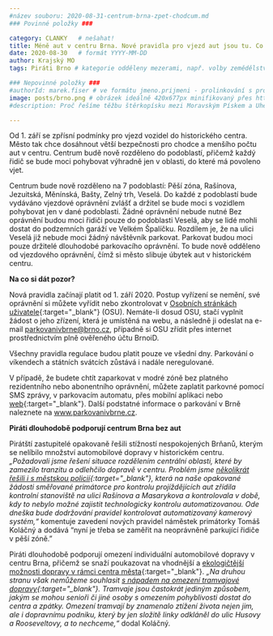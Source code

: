 ```yaml
---
#název souboru: 2020-08-31-centrum-brna-zpet-chodcum.md
### Povinné položky ###

category: CLANKY   # nešahat!
title: Méně aut v centru Brna. Nové pravidla pro vjezd aut jsou tu. Co se změní? 
date: 2020-08-30   # formát YYYY-MM-DD
author: Krajský MO
tags: Piráti Brno # kategorie odděleny mezerami, např. volby zemědělství životní-prostředí piráti (viz https://jihomoravsky.pirati.cz/tags/)

### Nepovinné položky ###
#authorId: marek.fiser # ve formátu jmeno.prijmeni - prolinkování s profilem přes uid
image: posts/brno.png # obrázek ideálně 420x677px minifikovaný přes https://tinypng.com/
#description: Proč řešíme těžbu štěrkopísku mezi Moravským Pískem a Uherským Ostrohem? Podrobné info o celé kauze.

---
```


Od 1. září se zpřísní podmínky pro vjezd vozidel do historického centra. Město tak chce dosáhnout větší bezpečnosti pro chodce a menšího počtu aut v centru. Centrum budě nově rozděleno do podoblastí, přičemž každý řidič se bude moci pohybovat výhradně jen v oblasti, do které má povoleno vjet. 

Centrum bude nově rozděleno na 7 podoblastí: Pěší zóna, Rašínova, Jezuitská, Měnínská, Bašty, Zelný trh, Veselá. Do každé z podoblastí bude vydáváno vjezdové oprávnění zvlášť a držitel se bude moci s vozidlem pohybovat jen v dané podoblasti. Žádné oprávnění nebude nutné Bez oprávnění budou moci řidiči pouze do podoblasti Veselá, aby se lidé mohli dostat do podzemních garáží ve Velkém Špalíčku. Rozdílem je, že na ulici Veselá již nebude moci žádný návštěvník parkovat. Parkovat budou moci pouze držitelé dlouhodobé parkovacího oprávnění. To bude nově odděleno od vjezdového oprávnění, čímž si město slibuje úbytek aut v historickém centru. 

**Na co si dát pozor?**

Nová pravidla začínají platit od 1. září 2020. Postup vyřízení se nemění, své oprávnění si můžete vyřídit nebo zkontrolovat v [Osobních stránkách uživatele](https://osu.parkovanivbrne.cz/main/login-info){:target="_blank"} (OSU). Nemáte-li dosud OSU, stačí vyplnit žádost o jeho zřízení, která je umístěná na webu, a následně ji odeslat na e-mail parkovanivbrne@brno.cz, případně si OSU zřídit přes internet prostřednictvím plně ověřeného účtu BrnoiD. 

Všechny pravidla regulace budou platit pouze  ve všední dny. Parkování o víkendech a státních svátcích zůstává i nadále neregulované. 

V případě, že budete chtít zaparkovat v modré zóně bez platného rezidentního nebo abonentního oprávnění, můžete zaplatit parkovné pomocí SMS zprávy, v parkovacím automatu, přes mobilní aplikaci nebo [web](https://www.parkovanivbrne.cz/){:target="_blank"}. Další podstatné informace o parkování v Brně naleznete na www.parkovanivbrne.cz.

**Piráti dlouhodobě podporují centrum Brna bez aut**

Pirátští zastupitelé opakovaně řešili stížností nespokojených Brňanů, kterým se nelíbilo množství automobilové dopravy v historickém centru. *„Požadovali jsme řešení situace rozdělením centrální oblasti, které by zamezilo tranzitu a odlehčilo dopravě v centru. Problém jsme [několikrát řešili i s městskou policií](https://www.facebook.com/kolacnytomas/posts/3422191591133290){:target="_blank"}, která na naše opakované žádosti směřované primátorce pro kontrolu projíždějících aut zřídila kontrolní stanoviště na ulici Rašínova a Masarykova a kontrolovala v době, kdy to nebylo možné zajistit technologicky kontrolu automatizovanou. Ode dneška bude dodržování pravidel kontrolovat automatizovaný kamerový systém,“* komentuje zavedení nových pravidel náměstek primátorky Tomáš Koláčný a dodává “nyní je třeba se zaměřit na neoprávněně parkující řidiče v pěší zóně.”

Piráti dlouhodobě podporují omezení individuální automobilové dopravy v centru Brna, přičemž se snaží poukazovat na vhodnější a [ekologičtější možnosti dopravy v rámci centra města](https://jihomoravsky.pirati.cz/aktuality/cargo-kola-brno.html){:target="_blank"}. *„Na druhou stranu však nemůžeme souhlasit [s nápadem na omezení tramvajové dopravy](https://www.idnes.cz/brno/zpravy/tramvaje-brno-objizdka-centrum-doprava-mhd-zruseni-linek.A200827_567471_brno-zpravy_mls){:target="_blank"}. Tramvaje jsou častokrát jediným způsobem, jakým se mohou senioři či jiné osoby s omezením pohyblivosti dostat do centra a zpátky. Omezení tramvají by znamenalo ztížení života nejen jim, ale i dopravnímu podniku, který by jen složitě linky odkláněl do ulic Husovy a Rooseveltovy, a to nechceme,“* dodal Koláčný.  

